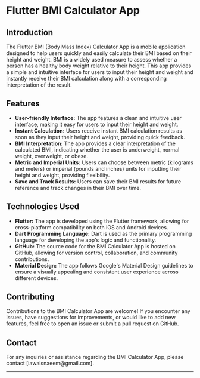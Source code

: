 
<h1>Flutter BMI Calculator App</h1>

<h2>Introduction</h2>

<p>The Flutter BMI (Body Mass Index) Calculator App is a mobile application designed to help users quickly and easily calculate their BMI based on their height and weight. BMI is a widely used measure to assess whether a person has a healthy body weight relative to their height. This app provides a simple and intuitive interface for users to input their height and weight and instantly receive their BMI calculation along with a corresponding interpretation of the result.</p>

<h2>Features</h2>

<ul>
    <li><strong>User-friendly Interface:</strong> The app features a clean and intuitive user interface, making it easy for users to input their height and weight.</li>
    <li><strong>Instant Calculation:</strong> Users receive instant BMI calculation results as soon as they input their height and weight, providing quick feedback.</li>
    <li><strong>BMI Interpretation:</strong> The app provides a clear interpretation of the calculated BMI, indicating whether the user is underweight, normal weight, overweight, or obese.</li>
    <li><strong>Metric and Imperial Units:</strong> Users can choose between metric (kilograms and meters) or imperial (pounds and inches) units for inputting their height and weight, providing flexibility.</li>
    <li><strong>Save and Track Results:</strong> Users can save their BMI results for future reference and track changes in their BMI over time.</li>
</ul>

<h2>Technologies Used</h2>

<ul>
    <li><strong>Flutter:</strong> The app is developed using the Flutter framework, allowing for cross-platform compatibility on both iOS and Android devices.</li>
    <li><strong>Dart Programming Language:</strong> Dart is used as the primary programming language for developing the app's logic and functionality.</li>
    <li><strong>GitHub:</strong> The source code for the BMI Calculator App is hosted on GitHub, allowing for version control, collaboration, and community contributions.</li>
    <li><strong>Material Design:</strong> The app follows Google's Material Design guidelines to ensure a visually appealing and consistent user experience across different devices.</li>
</ul>

<h2>Contributing</h2>

<p>Contributions to the BMI Calculator App are welcome! If you encounter any issues, have suggestions for improvements, or would like to add new features, feel free to open an issue or submit a pull request on GitHub.</p>


<h2>Contact</h2>

<p>For any inquiries or assistance regarding the BMI Calculator App, please contact [iawaisnaeem@gmail.com].</p>

<hr>



</body>
</html>
